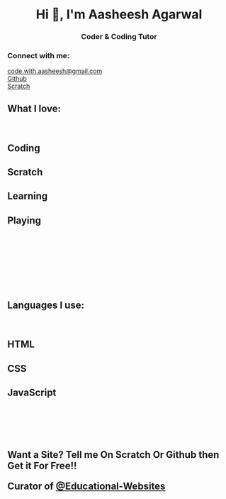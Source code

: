 <h1 align="center">Hi 👋, I'm Aasheesh Agarwal</h1>
<h3 align="center">Coder & Coding Tutor</h3>
<h3 align="left">Connect with me:</h3>
<a href="mailto:code.with.aasheesh@gmail.com" target="blank">code.with.aasheesh@gmail.com</a>
<br>
<a href="https://github.com/e-coders" target="blank_">Github</a>
<br>
<a href="https://scratch.mit.edu/users/NorthenSuperCoders/#comments" target="blank_">Scratch</a>

<h2>What I love:</h2>
<br>
<h2>Coding</h2>
<h2>Scratch</h2>
<h2>Learning</h2>
<h2>Playing</h1>
<br>
<br>
<br>
<br>
<br>
<br>
<br>
<h2>Languages I use:</h2>
<br>
<h2>HTML</h2>
<h2>CSS</h2>
<h2>JavaScript</h2>
<br><br><Br><br>
  <h2>Want a Site? Tell me On Scratch Or Github then Get it For Free!!

Curator of <a href="https://github.com/educational-websites" target="blank_">@Educational-Websites</a>
